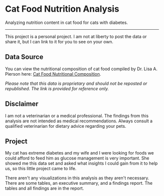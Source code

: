 # Cat Food Nutrition Analysis

Analyzing nutrition content in cat food for cats with diabetes.
***

This project is a personal project. I am not at liberty to post the data or share it, but I can link to it for you to see on your own.

## Data Source
You can view the nutritional composition of cat food compiled by Dr. Lisa A. Pierson here: [Cat Food Nutritional Composition](https://catinfo.org/docs/CatFoodProteinFatCarbPhosphorusChart.pdf).

*Please note that this data is proprietary and should not be reposted or republished. The link is provided for reference only.*

## Disclaimer

I am not a veterinarian or a medical professional. The findings from this analysis are not intended as medical recommendations. Always consult a qualified veterinarian for dietary advice regarding your pets.

## Project

My cat has extreme diabetes and my wife and I were looking for foods we could afford to feed him as glucose management is very important. She showed me this data set and asked what insights I could gain from it to help us, so this little project came to life.

There aren't any visualizations in this analysis as they aren't necessary. There are some tables, an executive summary, and a findings report. The tables and all findings are in the report.
